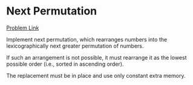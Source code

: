 <h1>Next Permutation</h1>

[Problem Link](https://leetcode.com/problems/next-permutation/)

Implement next permutation, which rearranges numbers into the lexicographically next greater permutation of numbers.

If such an arrangement is not possible, it must rearrange it as the lowest possible order (i.e., sorted in ascending order).

The replacement must be in place and use only constant extra memory.
